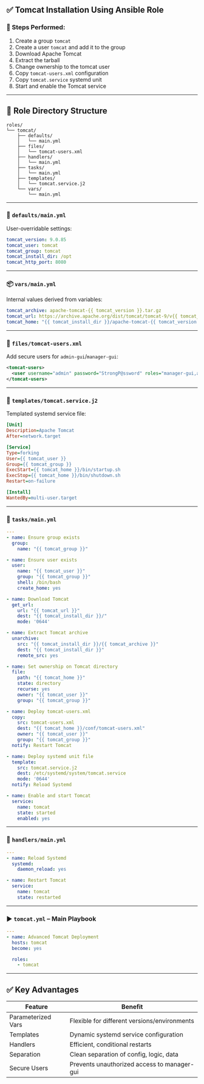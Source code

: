 ## ✅ **Tomcat Installation Using Ansible Role**

### 🧱 Steps Performed:

1. Create a group `tomcat`
2. Create a user `tomcat` and add it to the group
3. Download Apache Tomcat
4. Extract the tarball
5. Change ownership to the tomcat user
6. Copy `tomcat-users.xml` configuration
7. Copy `tomcat.service` systemd unit
8. Start and enable the Tomcat service

---

## 🧱 Role Directory Structure

```
roles/
└── tomcat/
    ├── defaults/
    │   └── main.yml
    ├── files/
    │   └── tomcat-users.xml
    ├── handlers/
    │   └── main.yml
    ├── tasks/
    │   └── main.yml
    ├── templates/
    │   └── tomcat.service.j2
    └── vars/
        └── main.yml
```

---

### 🔧 `defaults/main.yml`

User-overridable settings:

```yaml
tomcat_version: 9.0.85
tomcat_user: tomcat
tomcat_group: tomcat
tomcat_install_dir: /opt
tomcat_http_port: 8080
```

---

### 📦 `vars/main.yml`

Internal values derived from variables:

```yaml
tomcat_archive: apache-tomcat-{{ tomcat_version }}.tar.gz
tomcat_url: https://archive.apache.org/dist/tomcat/tomcat-9/v{{ tomcat_version }}/bin/{{ tomcat_archive }}
tomcat_home: "{{ tomcat_install_dir }}/apache-tomcat-{{ tomcat_version }}"
```

---

### 📁 `files/tomcat-users.xml`

Add secure users for `admin-gui`/`manager-gui`:

```xml
<tomcat-users>
  <user username="admin" password="StrongP@ssword" roles="manager-gui,admin-gui"/>
</tomcat-users>
```

---

### 🧾 `templates/tomcat.service.j2`

Templated systemd service file:

```ini
[Unit]
Description=Apache Tomcat
After=network.target

[Service]
Type=forking
User={{ tomcat_user }}
Group={{ tomcat_group }}
ExecStart={{ tomcat_home }}/bin/startup.sh
ExecStop={{ tomcat_home }}/bin/shutdown.sh
Restart=on-failure

[Install]
WantedBy=multi-user.target
```

---

### 🚀 `tasks/main.yml`

```yaml
---
- name: Ensure group exists
  group:
    name: "{{ tomcat_group }}"

- name: Ensure user exists
  user:
    name: "{{ tomcat_user }}"
    group: "{{ tomcat_group }}"
    shell: /bin/bash
    create_home: yes

- name: Download Tomcat
  get_url:
    url: "{{ tomcat_url }}"
    dest: "{{ tomcat_install_dir }}/"
    mode: '0644'

- name: Extract Tomcat archive
  unarchive:
    src: "{{ tomcat_install_dir }}/{{ tomcat_archive }}"
    dest: "{{ tomcat_install_dir }}"
    remote_src: yes

- name: Set ownership on Tomcat directory
  file:
    path: "{{ tomcat_home }}"
    state: directory
    recurse: yes
    owner: "{{ tomcat_user }}"
    group: "{{ tomcat_group }}"

- name: Deploy tomcat-users.xml
  copy:
    src: tomcat-users.xml
    dest: "{{ tomcat_home }}/conf/tomcat-users.xml"
    owner: "{{ tomcat_user }}"
    group: "{{ tomcat_group }}"
  notify: Restart Tomcat

- name: Deploy systemd unit file
  template:
    src: tomcat.service.j2
    dest: /etc/systemd/system/tomcat.service
    mode: '0644'
  notify: Reload Systemd

- name: Enable and start Tomcat
  service:
    name: tomcat
    state: started
    enabled: yes
```

---

### 🔁 `handlers/main.yml`

```yaml
---
- name: Reload Systemd
  systemd:
    daemon_reload: yes

- name: Restart Tomcat
  service:
    name: tomcat
    state: restarted
```

---

### ▶️ `tomcat.yml` – Main Playbook

```yaml
---
- name: Advanced Tomcat Deployment
  hosts: tomcat
  become: yes

  roles:
    - tomcat
```

---

## ✅ Key Advantages

| Feature            | Benefit                                      |
| ------------------ | -------------------------------------------- |
| Parameterized Vars | Flexible for different versions/environments |
| Templates          | Dynamic systemd service configuration        |
| Handlers           | Efficient, conditional restarts              |
| Separation         | Clean separation of config, logic, data      |
| Secure Users       | Prevents unauthorized access to manager-gui  |

